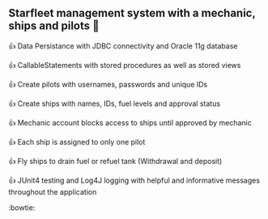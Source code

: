 ## Starfleet management system with a mechanic, ships and pilots :rocket:

:thumbsup: Data Persistance with JDBC connectivity and Oracle 11g database

:thumbsup: CallableStatements with stored procedures as well as stored views

:thumbsup: Create pilots with usernames, passwords and unique IDs

:thumbsup: Create ships with names, IDs, fuel levels and approval status

:thumbsup: Mechanic account blocks access to ships until approved by mechanic

:thumbsup: Each ship is assigned to only one pilot

:thumbsup: Fly ships to drain fuel or refuel tank (Withdrawal and deposit)

:thumbsup: JUnit4 testing and Log4J logging with helpful and informative messages throughout the application

:bowtie:
